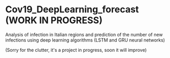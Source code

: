 # Cov19_DeepLearning_forecast (WORK IN PROGRESS)
Analysis of infection in Italian regions and prediction of the number of new infections using deep learning algorithms (LSTM and GRU neural networks)

(Sorry for the clutter, it's a project in progress, soon it will improve)
